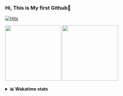 ### Hi, This is My first Github👋
[![Hits](https://hits.seeyoufarm.com/api/count/incr/badge.svg?url=https%3A%2F%2Fgithub.com%2FJonghyun-Park1027&count_bg=%2379C83D&title_bg=%23555555&icon=&icon_color=%23E7E7E7&title=hits&edge_flat=false)](https://hits.seeyoufarm.com)
<br>

<!--[![Solved.ac Profile](http://mazassumnida.wtf/api/v2/generate_badge?boj=ppjjhh1027)](https://solved.ac/ppjjhh1027/)
-->
<p>
  <img height="180em" src="https://github-readme-stats-eight-rho-29.vercel.app/api?username=Jonghyun-Park1027&show_icons=true&include_all_commits=true&bg_color=30,e96443,904e95&title_color=fff&text_color=fff">
  <img height="180em" src="https://github-readme-stats-eight-rho-29.vercel.app/api/top-langs/?username=Jonghyun-Park1027&layout=compact&bg_color=30,e96443,904e95&title_color=fff&text_color=fff">


</p>
<details>
<summary><b>📊 Wakatime stats</b><br></summary>
<div>
<hr/>




<!--START_SECTION:waka-->
![Code Time](http://img.shields.io/badge/Code%20Time-483%20hrs%2017%20mins-blue)

![Profile Views](http://img.shields.io/badge/Profile%20Views-39-blue)

**🐱 My GitHub Data** 

> 📦 54.4 kB Used in GitHub's Storage 
 > 
> 🏆 168 Contributions in the Year 2023
 > 
> 🚫 Not Opted to Hire
 > 
> 📜 7 Public Repositories 
 > 
> 🔑 2 Private Repositories 
 > 
**I'm an Early 🐤** 

```text
🌞 Morning                30 commits          ████░░░░░░░░░░░░░░░░░░░░░   17.14 % 
🌆 Daytime                103 commits         ███████████████░░░░░░░░░░   58.86 % 
🌃 Evening                40 commits          ██████░░░░░░░░░░░░░░░░░░░   22.86 % 
🌙 Night                  2 commits           ░░░░░░░░░░░░░░░░░░░░░░░░░   01.14 % 
```
📅 **I'm Most Productive on Tuesday** 

```text
Monday                   20 commits          ███░░░░░░░░░░░░░░░░░░░░░░   11.43 % 
Tuesday                  46 commits          ███████░░░░░░░░░░░░░░░░░░   26.29 % 
Wednesday                12 commits          ██░░░░░░░░░░░░░░░░░░░░░░░   06.86 % 
Thursday                 14 commits          ██░░░░░░░░░░░░░░░░░░░░░░░   08.00 % 
Friday                   39 commits          ██████░░░░░░░░░░░░░░░░░░░   22.29 % 
Saturday                 17 commits          ██░░░░░░░░░░░░░░░░░░░░░░░   09.71 % 
Sunday                   27 commits          ████░░░░░░░░░░░░░░░░░░░░░   15.43 % 
```


📊 **This Week I Spent My Time On** 

```text
🕑︎ Time Zone: Asia/Seoul

💬 Programming Languages: 
Jupyter                  18 hrs 2 mins       ███████████████░░░░░░░░░░   59.29 % 
Python                   6 hrs 40 mins       █████░░░░░░░░░░░░░░░░░░░░   21.92 % 
Text                     3 hrs               ██░░░░░░░░░░░░░░░░░░░░░░░   09.89 % 
Markdown                 1 hr 33 mins        █░░░░░░░░░░░░░░░░░░░░░░░░   05.11 % 
GitIgnore file           30 mins             ░░░░░░░░░░░░░░░░░░░░░░░░░   01.69 % 

🔥 Editors: 
PyCharm                  20 hrs 27 mins      █████████████████░░░░░░░░   67.22 % 
VS Code                  9 hrs 58 mins       ████████░░░░░░░░░░░░░░░░░   32.78 % 

🐱‍💻 Projects: 
fastcampus_codingstudy   7 hrs 49 mins       ██████░░░░░░░░░░░░░░░░░░░   25.73 % 
Codingtest               6 hrs 55 mins       ██████░░░░░░░░░░░░░░░░░░░   22.77 % 
dacon_전력사용량예측            5 hrs 24 mins       ████░░░░░░░░░░░░░░░░░░░░░   17.78 % 
yolov8n                  1 hr 56 mins        ██░░░░░░░░░░░░░░░░░░░░░░░   06.38 % 
ai_철도경진대회                1 hr 26 mins        █░░░░░░░░░░░░░░░░░░░░░░░░   04.76 % 

💻 Operating System: 
Windows                  30 hrs 25 mins      █████████████████████████   100.00 % 
```

**I Mostly Code in Jupyter Notebook** 

```text
Jupyter Notebook         6 repos             █████████████████░░░░░░░░   66.67 % 
HTML                     2 repos             ██████░░░░░░░░░░░░░░░░░░░   22.22 % 
C++                      1 repo              ███░░░░░░░░░░░░░░░░░░░░░░   11.11 % 
```




 Last Updated on 06/08/2023 18:33:57 UTC
<!--END_SECTION:waka-->
</details>



